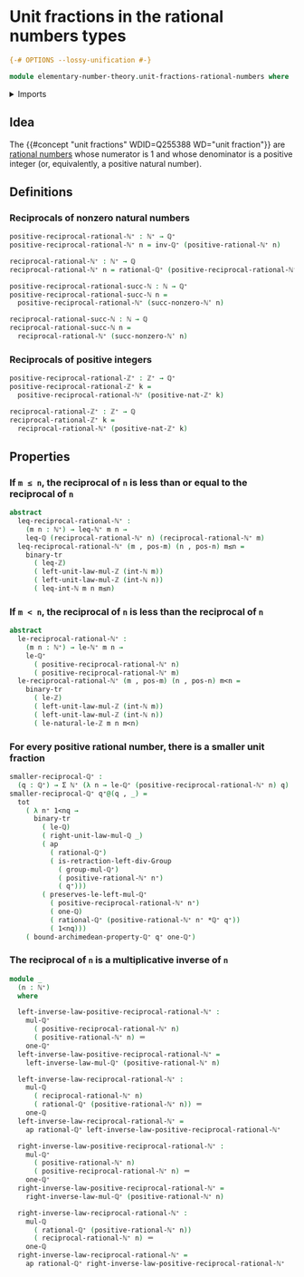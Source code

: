 # Unit fractions in the rational numbers types

```agda
{-# OPTIONS --lossy-unification #-}

module elementary-number-theory.unit-fractions-rational-numbers where
```

<details><summary>Imports</summary>

```agda
open import elementary-number-theory.archimedean-property-positive-rational-numbers
open import elementary-number-theory.inequality-integers
open import elementary-number-theory.inequality-rational-numbers
open import elementary-number-theory.integer-fractions
open import elementary-number-theory.integers
open import elementary-number-theory.multiplication-integers
open import elementary-number-theory.multiplication-integer-fractions
open import elementary-number-theory.multiplication-rational-numbers
open import elementary-number-theory.multiplicative-group-of-positive-rational-numbers
open import elementary-number-theory.natural-numbers
open import elementary-number-theory.nonzero-natural-numbers
open import elementary-number-theory.positive-integers
open import elementary-number-theory.positive-rational-numbers
open import elementary-number-theory.rational-numbers
open import elementary-number-theory.strict-inequality-integers
open import elementary-number-theory.strict-inequality-rational-numbers

open import foundation.action-on-identifications-functions
open import foundation.binary-transport
open import foundation.dependent-pair-types
open import foundation.functoriality-dependent-pair-types
open import foundation.identity-types

open import group-theory.groups
```

</details>

## Idea

The {{#concept "unit fractions" WDID=Q255388 WD="unit fraction"}} are
[rational numbers](elementary-number-theory.rational-numbers.md) whose numerator
is 1 and whose denominator is a positive integer (or, equivalently, a positive
natural number).

## Definitions

### Reciprocals of nonzero natural numbers

```agda
positive-reciprocal-rational-ℕ⁺ : ℕ⁺ → ℚ⁺
positive-reciprocal-rational-ℕ⁺ n = inv-ℚ⁺ (positive-rational-ℕ⁺ n)

reciprocal-rational-ℕ⁺ : ℕ⁺ → ℚ
reciprocal-rational-ℕ⁺ n = rational-ℚ⁺ (positive-reciprocal-rational-ℕ⁺ n)

positive-reciprocal-rational-succ-ℕ : ℕ → ℚ⁺
positive-reciprocal-rational-succ-ℕ n =
  positive-reciprocal-rational-ℕ⁺ (succ-nonzero-ℕ' n)

reciprocal-rational-succ-ℕ : ℕ → ℚ
reciprocal-rational-succ-ℕ n =
  reciprocal-rational-ℕ⁺ (succ-nonzero-ℕ' n)
```

### Reciprocals of positive integers

```agda
positive-reciprocal-rational-ℤ⁺ : ℤ⁺ → ℚ⁺
positive-reciprocal-rational-ℤ⁺ k =
  positive-reciprocal-rational-ℕ⁺ (positive-nat-ℤ⁺ k)

reciprocal-rational-ℤ⁺ : ℤ⁺ → ℚ
reciprocal-rational-ℤ⁺ k =
  reciprocal-rational-ℕ⁺ (positive-nat-ℤ⁺ k)
```

## Properties

### If `m ≤ n`, the reciprocal of `n` is less than or equal to the reciprocal of `n`

```agda
abstract
  leq-reciprocal-rational-ℕ⁺ :
    (m n : ℕ⁺) → leq-ℕ⁺ m n →
    leq-ℚ (reciprocal-rational-ℕ⁺ n) (reciprocal-rational-ℕ⁺ m)
  leq-reciprocal-rational-ℕ⁺ (m , pos-m) (n , pos-n) m≤n =
    binary-tr
      ( leq-ℤ)
      ( left-unit-law-mul-ℤ (int-ℕ m))
      ( left-unit-law-mul-ℤ (int-ℕ n))
      ( leq-int-ℕ m n m≤n)
```

### If `m < n`, the reciprocal of `n` is less than the reciprocal of `n`

```agda
abstract
  le-reciprocal-rational-ℕ⁺ :
    (m n : ℕ⁺) → le-ℕ⁺ m n →
    le-ℚ⁺
      ( positive-reciprocal-rational-ℕ⁺ n)
      ( positive-reciprocal-rational-ℕ⁺ m)
  le-reciprocal-rational-ℕ⁺ (m , pos-m) (n , pos-n) m<n =
    binary-tr
      ( le-ℤ)
      ( left-unit-law-mul-ℤ (int-ℕ m))
      ( left-unit-law-mul-ℤ (int-ℕ n))
      ( le-natural-le-ℤ m n m<n)
```

### For every positive rational number, there is a smaller unit fraction

```agda
smaller-reciprocal-ℚ⁺ :
  (q : ℚ⁺) → Σ ℕ⁺ (λ n → le-ℚ⁺ (positive-reciprocal-rational-ℕ⁺ n) q)
smaller-reciprocal-ℚ⁺ q⁺@(q , _) =
  tot
    ( λ n⁺ 1<nq →
      binary-tr
        ( le-ℚ)
        ( right-unit-law-mul-ℚ _)
        ( ap
          ( rational-ℚ⁺)
          ( is-retraction-left-div-Group
            ( group-mul-ℚ⁺)
            ( positive-rational-ℕ⁺ n⁺)
            ( q⁺)))
        ( preserves-le-left-mul-ℚ⁺
          ( positive-reciprocal-rational-ℕ⁺ n⁺)
          ( one-ℚ)
          ( rational-ℚ⁺ (positive-rational-ℕ⁺ n⁺ *ℚ⁺ q⁺))
          ( 1<nq)))
    ( bound-archimedean-property-ℚ⁺ q⁺ one-ℚ⁺)
```

### The reciprocal of `n` is a multiplicative inverse of `n`

```agda
module _
  (n : ℕ⁺)
  where

  left-inverse-law-positive-reciprocal-rational-ℕ⁺ :
    mul-ℚ⁺
      ( positive-reciprocal-rational-ℕ⁺ n)
      ( positive-rational-ℕ⁺ n) ＝
    one-ℚ⁺
  left-inverse-law-positive-reciprocal-rational-ℕ⁺ =
    left-inverse-law-mul-ℚ⁺ (positive-rational-ℕ⁺ n)

  left-inverse-law-reciprocal-rational-ℕ⁺ :
    mul-ℚ
      ( reciprocal-rational-ℕ⁺ n)
      ( rational-ℚ⁺ (positive-rational-ℕ⁺ n)) ＝
    one-ℚ
  left-inverse-law-reciprocal-rational-ℕ⁺ =
    ap rational-ℚ⁺ left-inverse-law-positive-reciprocal-rational-ℕ⁺

  right-inverse-law-positive-reciprocal-rational-ℕ⁺ :
    mul-ℚ⁺
      ( positive-rational-ℕ⁺ n)
      ( positive-reciprocal-rational-ℕ⁺ n) ＝
    one-ℚ⁺
  right-inverse-law-positive-reciprocal-rational-ℕ⁺ =
    right-inverse-law-mul-ℚ⁺ (positive-rational-ℕ⁺ n)

  right-inverse-law-reciprocal-rational-ℕ⁺ :
    mul-ℚ
      ( rational-ℚ⁺ (positive-rational-ℕ⁺ n))
      ( reciprocal-rational-ℕ⁺ n) ＝
    one-ℚ
  right-inverse-law-reciprocal-rational-ℕ⁺ =
    ap rational-ℚ⁺ right-inverse-law-positive-reciprocal-rational-ℕ⁺
```
